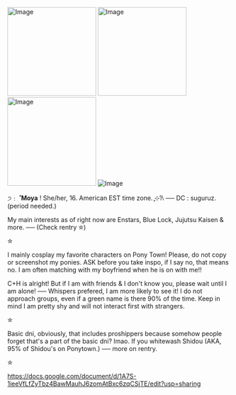 
<img width="200" height="200" alt="Image" src="https://github.com/user-attachments/assets/9e7ff03d-9719-468d-8733-7ce582a4ae22" /> <img width="200" height="200" alt="Image" src="https://github.com/user-attachments/assets/954d5827-01c3-4178-876c-78eeedd4ef01" />  <img width="200" height="200" alt="Image" src="https://github.com/user-attachments/assets/7cf21805-1418-4e58-b097-5d7b658af93c" /> ![Image](https://github.com/user-attachments/assets/4654d105-3c9c-4172-8a16-54453ec655e9)

੭﹕ ̊  __Moya__ ! She/her, 16. American EST time zone.  ֶָ֢⊹𐙚 ── DC : suguruz. (period needed.)

My main interests as of right now are Enstars, Blue Lock, Jujutsu Kaisen & more. ──
(Check rentry ✮)

✮

I mainly cosplay my favorite characters on Pony Town! Please, do not copy or screenshot my ponies. ASK before you take inspo, if I say no, that means no. I am often matching with my boyfriend when he is on with me!!

C+H is alright! But if I am with friends & I don't know you, please wait until I am alone! ── Whispers prefered, I am more likely to see it! I do not approach groups, even if a green name is there 90% of the time. Keep in mind I am pretty shy and will not interact first with strangers.

✮

Basic dni, obviously, that includes proshippers because somehow people forget that's a part of the basic dni? lmao. If you whitewash Shidou (AKA, 95% of Shidou's on Ponytown.) ── more on rentry. 

✮

https://docs.google.com/document/d/1A7S-1ieeVfLfZyTbz4BawMauhJ6zomAtBxc6zqCSjTE/edit?usp=sharing
